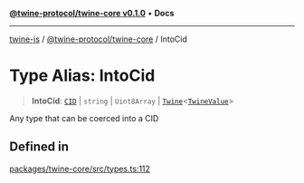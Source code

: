 [**@twine-protocol/twine-core v0.1.0**](../index.md) • **Docs**

***

[twine-js](../../../index.md) / [@twine-protocol/twine-core](../index.md) / IntoCid

# Type Alias: IntoCid

> **IntoCid**: [`CID`](../classes/CID.md) \| `string` \| `Uint8Array` \| [`Twine`](../classes/Twine.md)\<[`TwineValue`](TwineValue.md)\>

Any type that can be coerced into a CID

## Defined in

[packages/twine-core/src/types.ts:112](https://github.com/twine-protocol/twine-js/blob/afcd6a4191783e38a824b15e0910dbcaa4196a95/packages/twine-core/src/types.ts#L112)
